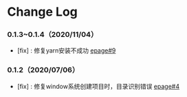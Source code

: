 # Change Log

### 0.1.3~0.1.4（2020/11/04）

- [fix] : 修复yarn安装不成功 [epage#9](https://github.com/didi/epage/issues/9)


### 0.1.2（2020/07/06）

- [fix] : 修复window系统创建项目时，目录识别错误 [epage#4](https://github.com/didi/epage/issues/4)
